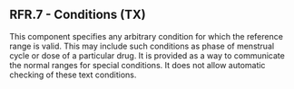 ## RFR.7 - Conditions (TX)

This component specifies any arbitrary condition for which the reference range is valid. This may include such conditions as phase of menstrual cycle or dose of a particular drug. It is provided as a way to communicate the normal ranges for special conditions. It does not allow automatic checking of these text conditions.
